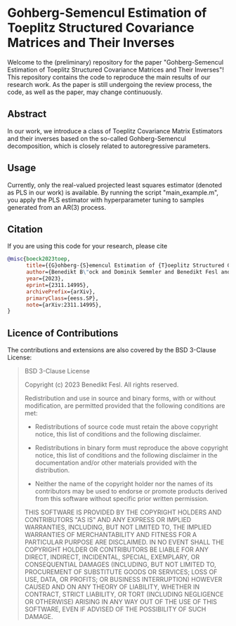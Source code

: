 # Gohberg-Semencul Estimation of Toeplitz Structured Covariance Matrices and Their Inverses

Welcome to the (preliminary) repository for the paper "Gohberg-Semencul Estimation of Toeplitz Structured Covariance Matrices and Their Inverses"! This repository contains the code to reproduce the main results of our research work. As the paper is still undergoing the review process, the code, as well as the paper, may change continuously.

## Abstract

In our work, we introduce a class of Toeplitz Covariance Matrix Estimators and their inverses based on the so-called Gohberg-Semencul decomposition, which is closely related to autoregressive parameters.

## Usage

Currently, only the real-valued projected least squares estimator (denoted as PLS in our work) is available. By running the script "main_example.m", you apply the PLS estimator with hyperparameter tuning to samples generated from an AR(3) process.

## Citation
If you are using this code for your research, please cite

```bibtex
@misc{boeck2023toep,
      title={{G}ohberg-{S}emencul Estimation of {T}oeplitz Structured Covariance Matrices and Their Inverses}, 
      author={Benedikt B\"ock and Dominik Semmler and Benedikt Fesl and Michael Baur and Wolfgang Utschick},
      year={2023},
      eprint={2311.14995},
      archivePrefix={arXiv},
      primaryClass={eess.SP},
      note={arXiv:2311.14995},
}
```
## Licence of Contributions
The contributions and extensions are also covered by the BSD 3-Clause License:

> BSD 3-Clause License
>
> Copyright (c) 2023 Benedikt Fesl.
> All rights reserved.
>
> Redistribution and use in source and binary forms, with or without
>modification, are permitted provided that the following conditions are met:
>
> * Redistributions of source code must retain the above copyright notice, this
>  list of conditions and the following disclaimer.
>
> * Redistributions in binary form must reproduce the above copyright notice,
>  this list of conditions and the following disclaimer in the documentation
>  and/or other materials provided with the distribution.
>
> * Neither the name of the copyright holder nor the names of its
>  contributors may be used to endorse or promote products derived from
>  this software without specific prior written permission.
>
> THIS SOFTWARE IS PROVIDED BY THE COPYRIGHT HOLDERS AND CONTRIBUTORS "AS IS"
> AND ANY EXPRESS OR IMPLIED WARRANTIES, INCLUDING, BUT NOT LIMITED TO, THE
> IMPLIED WARRANTIES OF MERCHANTABILITY AND FITNESS FOR A PARTICULAR PURPOSE ARE
> DISCLAIMED. IN NO EVENT SHALL THE COPYRIGHT HOLDER OR CONTRIBUTORS BE LIABLE
> FOR ANY DIRECT, INDIRECT, INCIDENTAL, SPECIAL, EXEMPLARY, OR CONSEQUENTIAL
> DAMAGES (INCLUDING, BUT NOT LIMITED TO, PROCUREMENT OF SUBSTITUTE GOODS OR
> SERVICES; LOSS OF USE, DATA, OR PROFITS; OR BUSINESS INTERRUPTION) HOWEVER
> CAUSED AND ON ANY THEORY OF LIABILITY, WHETHER IN CONTRACT, STRICT LIABILITY,
> OR TORT (INCLUDING NEGLIGENCE OR OTHERWISE) ARISING IN ANY WAY OUT OF THE USE
> OF THIS SOFTWARE, EVEN IF ADVISED OF THE POSSIBILITY OF SUCH DAMAGE.
